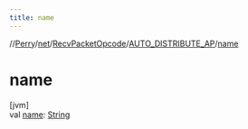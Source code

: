 ```yaml
---
title: name
---
```

//[Perry](../../../../index.html)/[net](../../index.html)/[RecvPacketOpcode](../index.html)/[AUTO_DISTRIBUTE_AP](index.html)/[name](name.html)



# name



[jvm]\
val [name](name.html): [String](https://kotlinlang.org/api/latest/jvm/stdlib/kotlin/-string/index.html)




